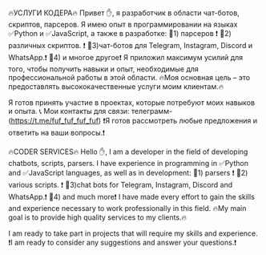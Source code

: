🔥УСЛУГИ КОДЕРА🔥
Привет ✋, я разработчик в области чат-ботов, скриптов, парсеров. Я имею опыт в программировании на языках ✅Python и ✅JavaScript, а также в разработке:
💎1) парсеров ❗️
💎2) различных скриптов. ❗️
💎3)чат-ботов для Telegram, Instagram, Discord и WhatsApp.❗️
💎4) и многое другое❗️
Я приложил максимум усилий для того, чтобы получить навыки и опыт, необходимые для профессиональной работы в этой области. 
🔥Моя основная цель – это предоставлять высококачественные услуги моим клиентам.🔥

Я готов принять участие в проектах, которые потребуют моих навыков и опыта.
📞 Мои контакты для связи: телеграмм-(https://t.me/fuf_fuf_fuf_fuf) 
❗️Я готов рассмотреть любые предложения и ответить на ваши вопросы.❗️



🔥CODER SERVICES🔥
Hello ✋, I am a developer in the field of developing chatbots, scripts, parsers. I have experience in programming in ✅Python and ✅JavaScript languages, as well as in development:
💎1) parsers ❗️
💎2) various scripts. ❗️
💎3)chat bots for Telegram, Instagram, Discord and WhatsApp.❗️
💎4) and much more❗️
I have made every effort to gain the skills and experience necessary to work professionally in this field.
🔥My main goal is to provide high quality services to my clients.🔥

I am ready to take part in projects that will require my skills and experience.
❗️I am ready to consider any suggestions and answer your questions.❗️
